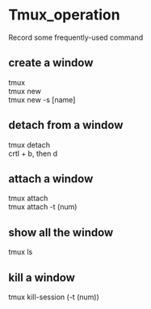 # Tmux_operation
Record some frequently-used command

## create a window
tmux <br/>
tmux new  <br/>
tmux new -s [name] <br/>

## detach from a window
tmux detach <br/>
crtl + b, then d <br/>

## attach a window
tmux attach <br/>
tmux attach -t (num) <br/>

## show all the window
tmux ls 

## kill a window
tmux kill-session (-t (num)) 
